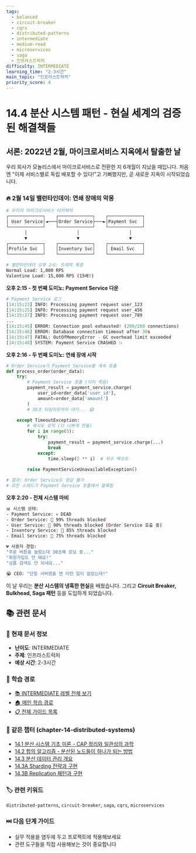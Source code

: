 ```yaml
---
tags:
  - balanced
  - circuit-breaker
  - cqrs
  - distributed-patterns
  - intermediate
  - medium-read
  - microservices
  - saga
  - 인프라스트럭처
difficulty: INTERMEDIATE
learning_time: "2-3시간"
main_topic: "인프라스트럭처"
priority_score: 4
---
```


# 14.4 분산 시스템 패턴 - 현실 세계의 검증된 해결책들

## 서론: 2022년 2월, 마이크로서비스 지옥에서 탈출한 날

우리 회사가 모놀리스에서 마이크로서비스로 전환한 지 6개월이 지났을 때입니다. 처음엔 "이제 서비스별로 독립 배포할 수 있다!"고 기뻐했지만, 곧 새로운 지옥이 시작되었습니다.

### 🔥 2월 14일 밸런타인데이: 연쇄 장애의 악몽

```bash
# 우리의 마이크로서비스 아키텍처
┌─────────────┐    ┌─────────────┐    ┌─────────────┐
│ User Service│◄───┤Order Service├───►│Payment Svc  │
└─────────────┘    └─────────────┘    └─────────────┘
       │                   │                   │
       ▼                   ▼                   ▼
┌─────────────┐    ┌─────────────┐    ┌─────────────┐
│Profile Svc  │    │Inventory Svc│    │ Email Svc   │
└─────────────┘    └─────────────┘    └─────────────┘

# 밸런타인데이 오후 2시: 트래픽 폭증
Normal Load: 1,000 RPS
Valentine Load: 15,000 RPS (15배!)
```

**오후 2:15 - 첫 번째 도미노: Payment Service 다운**

```python
# Payment Service 로그
[14:15:23] INFO: Processing payment request user_123
[14:15:25] INFO: Processing payment request user_456  
[14:15:27] INFO: Processing payment request user_789
...
[14:15:45] ERROR: Connection pool exhausted! (200/200 connections)
[14:15:46] ERROR: Database connection timeout after 30s
[14:15:47] FATAL: OutOfMemoryError - GC overhead limit exceeded
[14:15:48] SYSTEM: Payment Service CRASHED 💥
```

**오후 2:16 - 두 번째 도미노: 연쇄 장애 시작**

```python
# Order Service가 Payment Service를 계속 호출
def process_order(order_data):
    try:
        # Payment Service 호출 (이미 죽음)
        payment_result = payment_service.charge(
            user_id=order_data['user_id'],
            amount=order_data['amount']
        )
        # 30초 타임아웃까지 대기... 😱
        
    except TimeoutException:
        # 재시도 로직 (더 나쁘게 만듦)
        for i in range(5):
            try:
                payment_result = payment_service.charge(...)
                break
            except:
                time.sleep(2 ** i)  # 지수 백오프
        
        raise PaymentServiceUnavailableException()

# 결과: Order Service도 응답 불가
# 모든 스레드가 Payment Service 호출에서 블록됨
```

**오후 2:20 - 전체 시스템 마비**

```bash
📊 시스템 상태:
- Payment Service: 💀 DEAD
- Order Service: 🐌 99% threads blocked  
- User Service: 🐌 90% threads blocked (Order Service 호출 중)
- Inventory Service: 🐌 85% threads blocked
- Email Service: 🐌 75% threads blocked

💔 사용자 경험:
"주문 버튼을 눌렀는데 30초째 로딩 중..."
"회원가입도 안 돼요!"  
"상품 검색도 안 되네요..."

😭 CEO: "단일 서버였을 땐 이런 일이 없었는데!"
```

이 날 우리는 **분산 시스템의 냉혹한 현실**을 배웠습니다. 그리고 **Circuit Breaker, Bulkhead, Saga 패턴** 등을 도입하게 되었습니다.

## 📚 관련 문서

### 📖 현재 문서 정보

- **난이도**: INTERMEDIATE
- **주제**: 인프라스트럭처
- **예상 시간**: 2-3시간

### 🎯 학습 경로

- [📚 INTERMEDIATE 레벨 전체 보기](../learning-paths/intermediate/)
- [🏠 메인 학습 경로](../learning-paths/)
- [📋 전체 가이드 목록](../README.md)

### 📂 같은 챕터 (chapter-14-distributed-systems)

- [14.1 분산 시스템 기초 이론 - CAP 정리와 일관성의 과학](./14-01-distributed-fundamentals.md)
- [14.2 합의 알고리즘 - 분산된 노드들이 하나가 되는 방법](./14-10-consensus-algorithms.md)
- [14.3 분산 데이터 관리 개요](./14-11-distributed-data.md)
- [14.3A Sharding 전략과 구현](./14-12-sharding-strategies.md)
- [14.3B Replication 패턴과 구현](./14-50-replication-patterns.md)

### 🏷️ 관련 키워드

`distributed-patterns`, `circuit-breaker`, `saga`, `cqrs`, `microservices`

### ⏭️ 다음 단계 가이드

- 실무 적용을 염두에 두고 프로젝트에 적용해보세요
- 관련 도구들을 직접 사용해보는 것이 중요합니다
